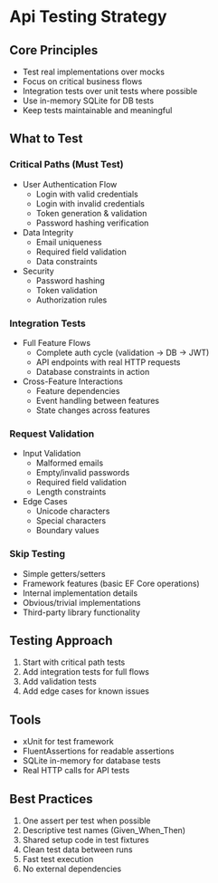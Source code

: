 # Api Testing Strategy

## Core Principles
- Test real implementations over mocks
- Focus on critical business flows
- Integration tests over unit tests where possible
- Use in-memory SQLite for DB tests
- Keep tests maintainable and meaningful

## What to Test

### Critical Paths (Must Test)
- User Authentication Flow
  - Login with valid credentials
  - Login with invalid credentials
  - Token generation & validation
  - Password hashing verification
- Data Integrity
  - Email uniqueness
  - Required field validation
  - Data constraints
- Security
  - Password hashing
  - Token validation
  - Authorization rules

### Integration Tests
- Full Feature Flows
  - Complete auth cycle (validation → DB → JWT)
  - API endpoints with real HTTP requests
  - Database constraints in action
- Cross-Feature Interactions
  - Feature dependencies
  - Event handling between features
  - State changes across features

### Request Validation
- Input Validation
  - Malformed emails
  - Empty/invalid passwords
  - Required field validation
  - Length constraints
- Edge Cases
  - Unicode characters
  - Special characters
  - Boundary values

### Skip Testing
- Simple getters/setters
- Framework features (basic EF Core operations)
- Internal implementation details
- Obvious/trivial implementations
- Third-party library functionality

## Testing Approach
1. Start with critical path tests
2. Add integration tests for full flows
3. Add validation tests
4. Add edge cases for known issues

## Tools
- xUnit for test framework
- FluentAssertions for readable assertions
- SQLite in-memory for database tests
- Real HTTP calls for API tests

## Best Practices
1. One assert per test when possible
2. Descriptive test names (Given_When_Then)
3. Shared setup code in test fixtures
4. Clean test data between runs
5. Fast test execution
6. No external dependencies 